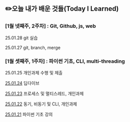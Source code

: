 ## ✏️오늘 내가 배운 것들(Today I Learned)

### [1월 넷째주, 2주차] : Git, Github, js, web

25.01.28 git 실습

25.01.27 git, branch, merge

### [1월 셋째주, 1주차] : 파이썬 기초, CLI, multi-threading

25.01.25 개인과제 수행 및 제출

[25.01.24](https://github.com/100-hours-a-week/milo.p-til/blob/main/January/2025-01-24.md) 딥다이브

[25.01.23](https://github.com/100-hours-a-week/milo.p-til/blob/main/January/2025-01-23.md) 프로세스 및 멀티스레드, 개인과제

[25.01.22](https://github.com/100-hours-a-week/milo.p-til/blob/main/January/2025-01-22.md) 동기, 비동기 및 CLI, 개인과제

[25.01.21](https://github.com/100-hours-a-week/milo.p-til/blob/main/January/2025-01-21.md) 파이썬 기초 강의 
